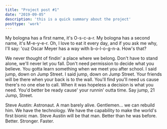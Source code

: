 ```yaml
---
title: "Project post #1"
date: "2019-09-05"
description: 'this is a quick summary about the project'
posttype: 'work'
---
```


My bologna has a first name, it's O-s-c-a-r. My bologna has a second name, it's M-e-y-e-r. Oh, I love to eat it every day, and if you ask me why, I'll say: 'cuz Oscar Meyer has a way with b-o-l-o-g-n-a. How's that?

We never thought of findin' a place where we belong. Don't have to stand alone, we'll never let you fall. Don't need permission to decide what you believe. You gotta learn something when we meet you after school. I said jump, down on Jump Street. I said jump, down on Jump Street. Your friends will be there when your back is to the wall. You'll find you'll need us cause there's no one else to call. When it was hopeless a decision is what you need. You'd better be ready cause' your runnin' outta time. Say jump, 21 Jump, Street.

Steve Austin: Astronaut. A man barely alive. Gentlemen... we can rebuild him. We have the technology. We have the capability to make the world's first bionic man. Steve Austin will be that man. Better than he was before. Better. Stronger. Faster.

